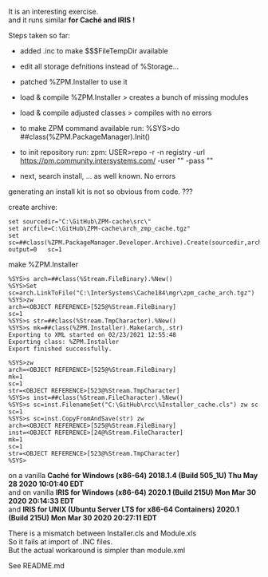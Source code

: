 It is an interesting exercise.  
and it runs similar __for Caché and IRIS !__   

Steps taken so far:  
- added .inc to make $$$FileTempDir available 
- edit all storage defnitions instead of %Storage...
- patched %ZPM.Installer to use it  
- load & compile %ZPM.Installer > creates a bunch of missing modules  
- load & compile adjusted classes > compiles with no errors   
    
- to make ZPM command available run: %SYS>do ##class(%ZPM.PackageManager).Init()  
- to init repository run: zpm: USER>repo -r -n registry -url https://pm.community.intersystems.com/ -user "" -pass ""   
- next, search install, ... as well known. No errors  

generating an install kit is not so obvious from code.  ???   

create archive: 
~~~
set sourcedir="C:\GitHub\ZPM-cache\src\"
set arcfile=C:\GitHub\ZPM-cache\arch_zmp_cache.tgz"
set sc=##class(%ZPM.PackageManager.Developer.Archive).Create(sourcedir,archfile,.output)  
output=0   sc=1
~~~
make %ZPM.Installer
~~~
%SYS>s arch=##class(%Stream.FileBinary).%New()
%SYS>Set sc=arch.LinkToFile("C:\InterSystems\Cache184\mgr\zpm_cache_arch.tgz")
%SYS>zw
arch=<OBJECT REFERENCE>[525@%Stream.FileBinary]
sc=1
%SYS>s str=##class(%Stream.TmpCharacter).%New()
%SYS>s mk=##class(%ZPM.Installer).Make(arch,.str)
Exporting to XML started on 02/23/2021 12:55:48
Exporting class: %ZPM.Installer
Export finished successfully.
 
%SYS>zw
arch=<OBJECT REFERENCE>[525@%Stream.FileBinary]
mk=1
sc=1
str=<OBJECT REFERENCE>[523@%Stream.TmpCharacter]
%SYS>s inst=##class(%Stream.FileCharacter).%New()
%SYS>s sc=inst.FilenameSet("C:\GitHub\rcc\%Installer_cache.cls") zw sc
sc=1
%SYS>s sc=inst.CopyFromAndSave(str) zw
arch=<OBJECT REFERENCE>[525@%Stream.FileBinary]
inst=<OBJECT REFERENCE>[24@%Stream.FileCharacter]
mk=1
sc=1
str=<OBJECT REFERENCE>[523@%Stream.TmpCharacter]
%SYS>
~~~

on a vanilla __Caché for Windows (x86-64) 2018.1.4 (Build 505_1U) Thu May 28 2020 10:01:40 EDT__     
and on vanilla __IRIS for Windows (x86-64) 2020.1 (Build 215U) Mon Mar 30 2020 20:14:33 EDT__  
and __IRIS for UNIX (Ubuntu Server LTS for x86-64 Containers) 2020.1 (Build 215U) Mon Mar 30 2020 20:27:11 EDT__  

There is a mismatch between Installer.cls and Module.xls   
So it fails at import of .INC files.   
But the actual workaround is simpler than module.xml  

See README.md
